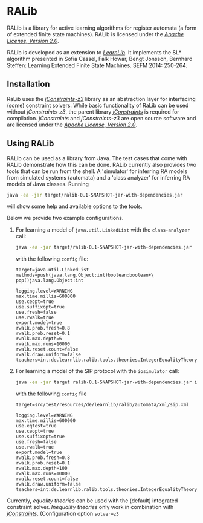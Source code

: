 RALib
=========================

RALib is a library for active learning algorithms for register automata
(a form of extended finite state machines). RALib is licensed under
the [*Apache License, Version 2.0*][4]. 

RALib is developed as an extension to [*LearnLib*][3]. It implements 
the SL* algorithm presented in 	Sofia Cassel, Falk Howar, Bengt Jonsson, 
Bernhard Steffen: Learning Extended Finite State Machines. SEFM 2014: 250-264.


Installation
-------------------------

RaLib uses the [*jConstraints-z3*][1] library as an abstraction layer for 
interfacing (some) constraint solvers. While basic functionality of 
RaLib can be used without *jConstraints-z3*, the parent library
[*jConstraints*][5] is required for compilation. 
*jConstraints* and *jConstraints-z3* are open source software and are
licensed under the [*Apache License, Version 2.0*][4]. 


Using RALib
-------------------------

RALib can be used as a library from Java. The test cases that come with RALib
demonstrate how this can be done. RALib currently also provides two tools
that can be run from the shell. A 'simulator' for inferring RA models from 
simulated systems (automata) and a 'class analyzer' for inferring RA models
of Java classes. Running
```sh
java -ea -jar target/ralib-0.1-SNAPSHOT-jar-with-dependencies.jar
```
will show some help and available options to the tools.

Below we provide two example configurations.

1. For learning a model of `java.util.LinkedList` with the `class-analyzer` call:

   ```sh
   java -ea -jar target/ralib-0.1-SNAPSHOT-jar-with-dependencies.jar  class-analyzer -f config
   ```
   with the following `config` file:
   ```
   target=java.util.LinkedList
   methods=push(java.lang.Object:int)boolean:boolean+\
   pop()java.lang.Object:int

   logging.level=WARNING
   max.time.millis=600000
   use.ceopt=true
   use.suffixopt=true
   use.fresh=false
   use.rwalk=true
   export.model=true
   rwalk.prob.fresh=0.8
   rwalk.prob.reset=0.1
   rwalk.max.depth=6
   rwalk.max.runs=10000
   rwalk.reset.count=false
   rwalk.draw.uniform=false
   teachers=int:de.learnlib.ralib.tools.theories.IntegerEqualityTheory
   ```

2. For learning a model of the SIP protocol with the `iosimulator` call:
   ```sh
   java -ea -jar target ralib-0.1-SNAPSHOT-jar-with-dependencies.jar iosimulator -f config
   ```
   with the following `config` file
   ```
   target=src/test/resources/de/learnlib/ralib/automata/xml/sip.xml
   
   logging.level=WARNING
   max.time.millis=600000
   use.eqtest=true
   use.ceopt=true
   use.suffixopt=true
   use.fresh=false
   use.rwalk=true
   export.model=true
   rwalk.prob.fresh=0.8
   rwalk.prob.reset=0.1
   rwalk.max.depth=100
   rwalk.max.runs=10000
   rwalk.reset.count=false
   rwalk.draw.uniform=false
   teachers=int:de.learnlib.ralib.tools.theories.IntegerEqualityTheory
   ```

Currently, *equality theories* can be used with the (default) integrated
constraint solver. *Inequality theories* only work in combination with 
[*jConstraints*][1]. (Configuration option ```solver=z3```


[1]: https://bitbucket.org/psycopaths/jConstraints-z3
[2]: https://z3.codeplex.com
[3]: http://www.learnlib.de
[4]: http://www.apache.org/licenses/LICENSE-2.0
[5]: https://bitbucket.org/psycopaths/jConstraints

